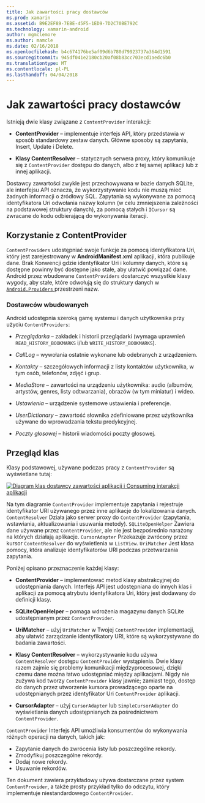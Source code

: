 ```yaml
---
title: Jak zawartości pracy dostawców
ms.prod: xamarin
ms.assetid: B9E2EF89-7EBE-45F5-1ED9-7D2C70BE792C
ms.technology: xamarin-android
author: mgmclemore
ms.author: mamcle
ms.date: 02/16/2018
ms.openlocfilehash: b4c674176be5af09d6b780d79923737a364d1591
ms.sourcegitcommit: 945df041e2180cb20af08b83cc703ecd1aedc6b0
ms.translationtype: MT
ms.contentlocale: pl-PL
ms.lasthandoff: 04/04/2018
---
```

# <a name="how-content-providers-work"></a>Jak zawartości pracy dostawców

Istnieją dwie klasy związane z `ContentProvider` interakcji:

- **ContentProvider** &ndash; implementuje interfejs API, który przedstawia w sposób standardowy zestaw danych. Główne sposoby są zapytania, Insert, Update i Delete.

- **Klasy ContentResolver** &ndash; statycznych serwera proxy, który komunikuje się z `ContentProvider` dostępu do danych, albo z tej samej aplikacji lub z innej aplikacji.

Dostawcy zawartości zwykle jest przechowywana w bazie danych SQLite, ale interfejsu API oznacza, że wykorzystywanie kodu nie muszą mieć żadnych informacji o źródłowy SQL. Zapytania są wykonywane za pomocą identyfikatora Uri odwołania nazwy kolumn (w celu zmniejszenia zależności na podstawowej struktury danych), za pomocą stałych i `ICursor` są zwracane do kodu odbierającą do wykonywania iteracji.


## <a name="consuming-a-contentprovider"></a>Korzystanie z ContentProvider

`ContentProviders` udostępniać swoje funkcje za pomocą identyfikatora Uri, który jest zarejestrowany w **AndroidManifest.xml** aplikacji, która publikuje dane. Brak Konwencji gdzie identyfikator Uri i kolumny danych, które są dostępne powinny być dostępne jako stałe, aby ułatwić powiązać dane. Android przez wbudowane `ContentProviders` dostarczyć wszystkie klasy wygody, aby stałe, które odwołują się do struktury danych w [ `Android.Providers` ](https://developer.xamarin.com/api/namespace/Android.Provider/) przestrzeni nazw.



### <a name="built-in-providers"></a>Dostawców wbudowanych

Android udostępnia szeroką gamę systemu i danych użytkownika przy użyciu `ContentProviders`:

- *Przeglądarka* &ndash; zakładek i historii przeglądarki (wymaga uprawnień `READ_HISTORY_BOOKMARKS` i/lub `WRITE_HISTORY_BOOKMARKS`).

- *CallLog* &ndash; wywołania ostatnie wykonane lub odebranych z urządzeniem.

- *Kontakty* &ndash; szczegółowych informacji z listy kontaktów użytkownika, w tym osób, telefonów, zdjęć i grup.

- *MediaStore* &ndash; zawartości na urządzeniu użytkownika: audio (albumów, artystów, genres, listy odtwarzania), obrazów (w tym miniatur) i wideo.

- *Ustawienia* &ndash; urządzenie systemowe ustawienia i preferencje.

- *UserDictionary* &ndash; zawartość słownika zdefiniowane przez użytkownika używane do wprowadzania tekstu predykcyjnej.

- *Poczty głosowej* &ndash; historii wiadomości poczty głosowej.



## <a name="classes-overview"></a>Przegląd klas

Klasy podstawowej, używane podczas pracy z `ContentProvider` są wyświetlane tutaj:

[![Diagram klas dostawcy zawartości aplikacji i Consuming interakcji aplikacji](how-it-works-images/classdiagram1.png)](how-it-works-images/classdiagram1.png#lightbox)

Na tym diagramie `ContentProvider` implementuje zapytania i rejestruje identyfikator URI używanego przez inne aplikacje do lokalizowania danych. `ContentResolver` Działa jako serwer proxy do `ContentProvider` (zapytania, wstawiania, aktualizowania i usuwania metody). `SQLiteOpenHelper` Zawiera dane używane przez `ContentProvider`, ale nie jest bezpośrednio narażony na których działają aplikacje.
`CursorAdapter` Przekazuje zwrócony przez kursor `ContentResolver` do wyświetlenia w `ListView`. `UriMatcher` Jest klasa pomocy, która analizuje identyfikatorów URI podczas przetwarzania zapytania.

Poniżej opisano przeznaczenie każdej klasy:

- **ContentProvider** &ndash; implementować metod klasy abstrakcyjnej do udostępniania danych. Interfejs API jest udostępniana do innych klas i aplikacji za pomocą atrybutu identyfikatora Uri, który jest dodawany do definicji klasy.

- **SQLiteOpenHelper** &ndash; pomaga wdrożenia magazynu danych SQLite udostępnianym przez `ContentProvider`.

- **UriMatcher** &ndash; użyj `UriMatcher` w Twojej `ContentProvider` implementacji, aby ułatwić zarządzanie identyfikatory URI, które są wykorzystywane do badania zawartości.

- **Klasy ContentResolver** &ndash; wykorzystywanie kodu używa `ContentResolver` dostępu `ContentProvider` wystąpienia. Dwie klasy razem zajmie się problemy komunikacji międzyprocesowej, dzięki czemu dane można łatwo udostępniać między aplikacjami. Nigdy nie zużywa kod tworzy `ContentProvider` klasy jawnie; zamiast tego, dostęp do danych przez utworzenie kursora prowadzącego oparte na udostępnianych przez identyfikator Uri `ContentProvider` aplikacji.

- **CursorAdapter** &ndash; użyj `CursorAdapter` lub `SimpleCursorAdapter` do wyświetlania danych udostępnianych za pośrednictwem `ContentProvider`.

`ContentProvider` Interfejs API umożliwia konsumentów do wykonywania różnych operacji na danych, takich jak:

-  Zapytanie danych do zwrócenia listy lub poszczególne rekordy.
-  Zmodyfikuj poszczególne rekordy.
-  Dodaj nowe rekordy.
-  Usuwanie rekordów.

Ten dokument zawiera przykładowy używa dostarczane przez system `ContentProvider`, a także prosty przykład tylko do odczytu, który implementuje niestandardowego `ContentProvider`.


